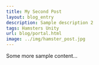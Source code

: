 ```yaml
---
title: My Second Post
layout: blog_entry
description: Sample description 2
tags: Hamsters Unity
url: blog/portal.html
image: ../img/hamster_post.jpg
---
```


Some more sample content...

